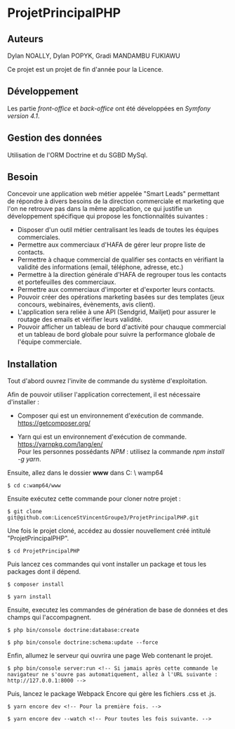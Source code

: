 # ProjetPrincipalPHP

## Auteurs

Dylan NOALLY, Dylan POPYK, Gradi MANDAMBU FUKIAWU

Ce projet est un projet de fin d'année pour la Licence.

## Développement

Les partie *front-office* et *back-office* ont été développées en *Symfony version 4.1*.

## Gestion des données

Utilisation de l'ORM Doctrine et du SGBD MySql.

## Besoin

Concevoir une application web métier appelée "Smart Leads" permettant de répondre à divers besoins de la direction commerciale et marketing que l'on ne retrouve pas dans la même application, ce qui justifie un développement spécifique qui propose les fonctionnalités suivantes :
- Disposer d'un outil métier centralisant les leads de toutes les équipes commerciales.
- Permettre aux commerciaux d'HAFA de gérer leur propre liste de contacts.
- Permettre à chaque commercial de qualifier ses contacts en vérifiant la validité des informations (email, téléphone, adresse, etc.)
- Permettre à la direction générale d'HAFA de regrouper tous les contacts et portefeuilles des commerciaux.
- Permettre aux commerciaux d'importer et d'exporter leurs contacts.
- Pouvoir créer des opérations marketing basées sur des templates (jeux concours, webinaires, évènements, avis client).
- L'application sera reliée à une API (Sendgrid, Mailjet) pour assurer le routage des emails et vérifier leurs validité.
- Pouvoir afficher un tableau de bord d'activité pour chauque commercial et un tableau de bord globale pour suivre la performance globale de l'équipe commerciale.

## Installation

Tout d'abord ouvrez l'invite de commande du système d'exploitation.

Afin de pouvoir utiliser l'application correctement, il est nécessaire d'installer :
- Composer qui est un environnement d'exécution de commande.  
https://getcomposer.org/

- Yarn qui est un environnement d'exécution de commande.  
https://yarnpkg.com/lang/en/  
Pour les personnes possédants *NPM* : utilisez la commande *npm install -g yarn*.  

Ensuite, allez dans le dossier **www** dans C: \ wamp64
```
$ cd c:wamp64/www
```
Ensuite exécutez cette commande pour cloner notre projet :
```
$ git clone git@github.com:LicenceStVincentGroupe3/ProjetPrincipalPHP.git
```
Une fois le projet cloné, accédez au dossier nouvellement créé intitulé "ProjetPrincipalPHP".
```
$ cd ProjetPrincipalPHP

```
Puis lancez ces commandes qui vont installer un package et tous les packages dont il dépend.
```
$ composer install
```
```
$ yarn install
```
Ensuite, executez les commandes de génération de base de données et des champs qui l'accompagnent.
```
$ php bin/console doctrine:database:create
```
```
$ php bin/console doctrine:schema:update --force
```
Enfin, allumez le serveur qui ouvrira une page Web contenant le projet.
```
$ php bin/console server:run <!-- Si jamais après cette commande le navigateur ne s'ouvre pas automatiquement, allez à l'URL suivante : http://127.0.0.1:8000 -->
```
Puis, lancez le package Webpack Encore qui gère les fichiers .css et .js.
```
$ yarn encore dev <!-- Pour la première fois. -->
```
```
$ yarn encore dev --watch <!-- Pour toutes les fois suivante. -->
```